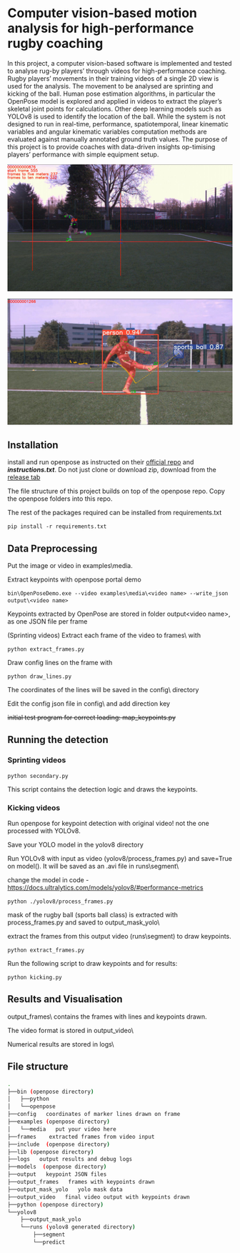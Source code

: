 # Computer vision-based motion analysis for high-performance rugby coaching

In this project, a computer vision-based software is implemented and tested to analyse rug-by players’ through videos for high-performance coaching. Rugby players’ movements in their training videos of a single 2D view is used for the analysis. The movement to be analysed are sprinting and kicking of the ball. Human pose estimation algorithms, in particular the OpenPose model is explored and applied in videos to extract the player’s skeletal joint points for calculations. Other deep learning models such as YOLOv8 is used to identify the location of the ball. While the system is not designed to run in real-time, performance, spatiotemporal, linear kinematic variables and angular kinematic variables computation methods are evaluated against manually annotated ground truth values. The purpose of this project is to provide coaches with data-driven insights op-timising players’ performance with simple equipment setup.


![Sprinting video](https://github.com/naomichoy/CVbased-RugbyCoach/blob/main/sample/s2.png "Sprinting video")

![Kicking video](https://github.com/naomichoy/CVbased-RugbyCoach/blob/main/sample/p2.png "Kicking video")

## Installation
install and run openpose as instructed on their [official repo](https://github.com/CMU-Perceptual-Computing-Lab/openpose#quick-start-overview) and ***instructions.txt***. Do not just clone or download zip, download from the [release tab](https://github.com/CMU-Perceptual-Computing-Lab/openpose/releases/tag/v1.7.0) 

The file structure of this project builds on top of the openpose repo. Copy the openpose folders into this repo.   

The rest of the packages required can be installed from requirements.txt
```
pip install -r requirements.txt
```

## Data Preprocessing

Put the image or video in examples\media\.

Extract keypoints with openpose portal demo
```
bin\OpenPoseDemo.exe --video examples\media\<video name> --write_json output\<video name>
```
Keypoints extracted by OpenPose are stored in folder output\<video name>, as one JSON file per frame

(Sprinting videos) Extract each frame of the video to frames\ with 
```
python extract_frames.py
```
Draw config lines on the frame with 
```
python draw_lines.py
```
The coordinates of the lines will be saved in the config\ directory   

Edit the config json file in config\ and add direction key  

~~initial test program for correct loading: map_keypoints.py~~  

## Running the detection

### Sprinting videos
```
python secondary.py
```
This script contains the detection logic and draws the keypoints. 

### Kicking videos  
Run openpose for keypoint detection with original video! not the one processed with YOLOv8.  

Save your YOLO model in the yolov8 directory

Run YOLOv8 with input as video (yolov8/process_frames.py) and save=True on model(). It will be saved as an .avi file in runs\segment\ 

change the model in code - https://docs.ultralytics.com/models/yolov8/#performance-metrics 
```
python ./yolov8/process_frames.py
```
mask of the rugby ball (sports ball class) is extracted with process_frames.py and saved to output_mask_yolo\

extract the frames from this output video (runs\segment\) to draw keypoints.
```
python extract_frames.py
```

Run the following script to draw keypoints and for results:
```
python kicking.py
```

## Results and Visualisation
output_frames\ contains the frames with lines and keypoints drawn.

The video format is stored in output_video\  

Numerical results are stored in logs\

## File structure
```bash
.
├──bin (openpose directory)
│   ├──python
│   └──openpose
├──config   coordinates of marker lines drawn on frame
├──examples (openpose directory)
│   └──media   put your video here
├──frames    extracted frames from video input
├──include  (openpose directory)
├──lib (openpose directory)
├──logs   output results and debug logs
├──models  (openpose directory)
├──output   keypoint JSON files
├──output_frames   frames with keypoints drawn
├──output_mask_yolo   yolo mask data
├──output_video   final video output with keypoints drawn
├──python (openpose directory)
└──yolov8
    ├──output_mask_yolo
    └──runs (yolov8 generated directory)
        ├──segment
        └──predict
```
